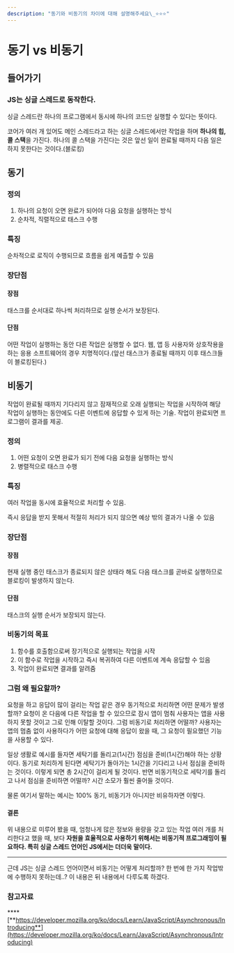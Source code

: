 ```yaml
---
description: "동기와 비동기의 차이에 대해 설명해주세요\_⭐⭐⭐"
---
```


# 동기 vs 비동기

## 들어가기

### JS는 싱글 스레드로 동작한다.

싱글 스레드란 하나의 프로그램에서 동시에 하나의 코드만 실행할 수 있다는 뜻이다.

코어가 여러 개 있어도 메인 스레드라고 하는 싱글 스레드에서만 작업을 하며 **하나의 힙, 콜 스택**을 가진다. 하나의 콜 스택을 가진다는 것은 앞선 일이 완료될 때까지 다음 일은 하지 못한다는 것이다.(블로킹)

## 동기

### 정의

1. 하나의 요청이 오면 완료가 되어야 다음 요청을 실행하는 방식
2. 순차적, 직렬적으로 태스크 수행

### 특징

순차적으로 로직이 수행되므로 흐름을 쉽게 예츨할 수 있음

### 장단점

#### 장점

태스크를 순서대로 하나씩 처리하므로 실행 순서가 보장된다.

#### 단점

어떤 작업이 실행하는 동안 다른 작업은 실행할 수 없다. 웹, 앱 등 사용자와 상호작용을 하는 응용 소프트웨어의 경우 치명적이다.(앞선 태스크가 종료될 때까지 이후 태스크들이 블로킹된다.)

## 비동기

작업이 완료될 때까지 기다리지 않고 잠재적으로 오래 실행되는 작업을 시작하여 해당 작업이 실행하는 동안에도 다른 이벤트에 응답할 수 있게 하는 기술. 작업이 완료되면 프로그램이 결과를 제공.

### 정의

1. 어떤 요청이 오면 완료가 되기 전에 다음 요청을 실행하는 방식
2. 병렬적으로 태스크 수행

### 특징

여러 작업을 동시에 효율적으로 처리할 수 있음.

즉시 응답을 받지 못해서 적절히 처리가 되지 않으면 예상 밖의 결과가 나올 수 있음

### 장단점

#### 장점

현재 실행 중인 태스크가 종료되지 않은 상태라 해도 다음 태스크를 곧바로 실행하므로 블로킹이 발생하지 않는다.

#### 단점

태스크의 실행 순서가 보장되지 않는다.

### 비동기의 목표

1. 함수를 호출함으로써 장기적으로 실행되는 작업을 시작
2. 이 함수로 작업을 시작하고 즉시 복귀하여 다른 이벤트에 계속 응답할 수 있음
3. 작업이 완료되면 결과를 알려줌

### 그럼 왜 필요할까?

요청을 하고 응답이 많이 걸리는 작업 같은 경우 동기적으로 처리하면 어떤 문제가 발생할까? 요청이 온 다음에 다른 작업을 할 수 있으므로 잠시 앱이 멈춰 사용자는 앱을 사용하지 못할 것이고 그로 인해 이탈할 것이다. 그럼 비동기로 처리하면 어떨까? 사용자는 앱의 멈춤 없이 사용하다가 어떤 요청에 대해 응답이 왔을 때, 그 요청이 필요했던 기능을 사용할 수 있다.

일상 생활로 예시를 들자면 세탁기를 돌리고(1시간) 점심을 준비(1시간)해야 하는 상황이다. 동기로 처리하게 된다면 세탁기가 돌아가는 1시간을 기다리고 나서 점심을 준비하는 것이다. 이렇게 되면 총 2시간이 걸리게 될 것이다. 반면 비동기적으로 세탁기를 돌리고 나서 점심을 준비하면 어떨까? 시간 소모가 훨씬 줄어들 것이다.

물론 여기서 말하는 예시는 100% 동기, 비동기가 아니지만 비유하자면 이렇다.

#### 결론

위 내용으로 미루어 봤을 때, 엄청나게 많은 정보와 용량을 갖고 있는 작업 여러 개를 처리한다고 했을 때, 보다 **자원을 효율적으로 사용하기 위해서는 비동기적 프로그래밍이 필요하다. 특히 싱글 스레드 언어인 JS에서는 더더욱 말이다.**

****

근데 JS는 싱글 스레드 언어이면서 비동기는 어떻게 처리할까? 한 번에 한 가지 작업밖에 수행하지 못하는데..? 이 내용은 뒤 내용에서 다루도록 하겠다.

### **참고자료**

****[**https://developer.mozilla.org/ko/docs/Learn/JavaScript/Asynchronous/Introducing**](https://developer.mozilla.org/ko/docs/Learn/JavaScript/Asynchronous/Introducing)

